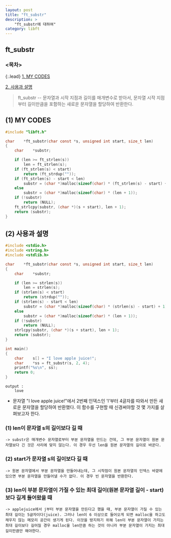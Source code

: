 ```yaml
---
layout: post
title: "ft_substr"
description: >
    "ft_substr에 대하여"
category: libft
---
```

## ft_substr

### <목차>
{:.lead}
[1. MY CODES](#1-my-codes)

[2. 사용과 설명](#2-사용과-설명)

> ft_substr -- 문자열과 시작 지점과 길이를 매개변수로 받아서, 문자열 시작 지점부터 길이만큼을 포함하는 새로운 문자열을 할당하여 반환한다. 

## (1) MY CODES
~~~c
#include "libft.h"

char	*ft_substr(char const *s, unsigned int start, size_t len)
{
	char	*substr;

	if (len >= ft_strlen(s))
		len = ft_strlen(s);
	if (ft_strlen(s) < start)
		return (ft_strdup(""));
	if (ft_strlen(s) - start < len)
		substr = (char *)malloc(sizeof(char) * (ft_strlen(s) - start) + 1);
	else
		substr = (char *)malloc(sizeof(char) * (len + 1));
	if (!substr)
		return (NULL);
	ft_strlcpy(substr, (char *)(s + start), len + 1);
	return (substr);
}
~~~

## (2) 사용과 설명
~~~c
#include <stdio.h>
#include <string.h>
#include <stdlib.h>

char	*ft_substr(char const *s, unsigned int start, size_t len)
{
	char	*substr;

	if (len >= strlen(s))
		len = strlen(s);
	if (strlen(s) < start)
		return (strdup(""));
	if (strlen(s) - start < len)
		substr = (char *)malloc(sizeof(char) * (strlen(s) - start) + 1);
	else
		substr = (char *)malloc(sizeof(char) * (len + 1));
	if (!substr)
		return (NULL);
	strlcpy(substr, (char *)(s + start), len + 1);
	return (substr);
}

int main()
{
	char	s[] = "I love apple juice!";
	char	*ss = ft_substr(s, 2, 4);
	printf("%s\n", ss);
	return 0;
}
~~~
~~~plain
output :
	love
~~~
- 문자열 "I love apple juice!"에서 2번째 인덱스인 'l'부터 4글자를 따와서 만든 새로운 문자열을 할당하여 반환했다. 이 함수를 구현할 때 신경써야할 것 몇 가지를 살펴보고자 한다.

### (1) len이 문자열 s의 길이보다 길 때
	-> substr은 매개변수 문자열로부터 부분 문자열을 만드는 건데, 그 부분 문자열이 원본 문자열보다 긴 것은 사리에 맞지 않는다. 이 경우 우선 len을 원본 문자열의 길이로 바꾼다.

### (2) start가 문자열 s의 길이보다 길 때
	-> 원본 문자열에서 부분 문자열을 만들어내는데, 그 시작점이 원본 문자열의 인덱스 바깥에 있으면 부분 문자열을 만들어낼 수가 없다. 이 경우 빈 문자열을 반환한다.

### (3) len이 부분 문자열이 가질 수 있는 최대 길이(원본 문자열 길이 - start)보다 길게 들어왔을 때
	-> applejuice에서 j부터 부분 문자열을 만든다고 했을 때, 부분 문자열이 가질 수 있는 최대 길이는 5글자이다(juice). 그러나 len이 6 이상으로 들어오게 되면 malloc을 하고도 채우지 않는 메모리 공간이 생기게 된다. 이것을 방지하기 위해 len이 부분 문자열이 가지는 최대 길이보다 길어질 경우 malloc을 len만큼 하는 것이 아니라 부분 문자열이 가지는 최대 길이만큼만 해야한다.
